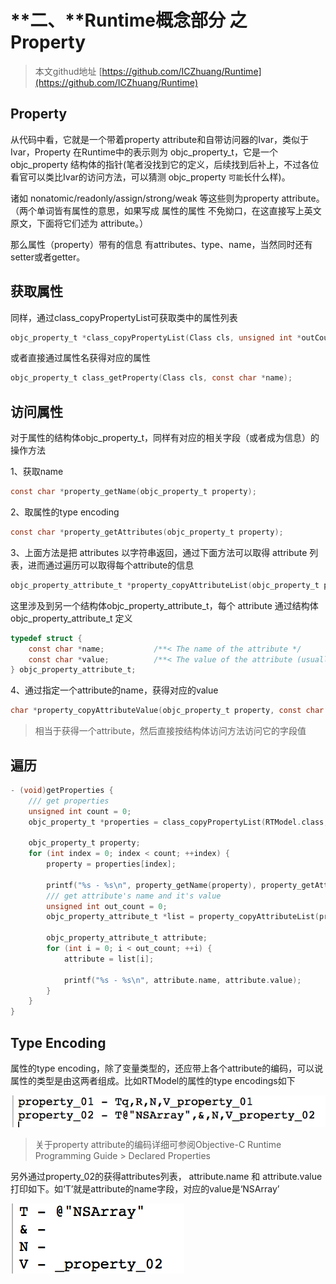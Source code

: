 # **二、**Runtime概念部分 之 Property

> 本文githud地址 [https://github.com/ICZhuang/Runtime](https://github.com/ICZhuang/Runtime)



## Property

从代码中看，它就是一个带着property attribute和自带访问器的Ivar，类似于Ivar，Property 在Runtime中的表示则为 objc_property_t，它是一个 objc_property 结构体的指针(笔者没找到它的定义，后续找到后补上，不过各位看官可以类比Ivar的访问方法，可以猜测 objc_property `可能`长什么样)。

诸如 nonatomic/readonly/assign/strong/weak 等这些则为property attribute。（两个单词皆有属性的意思，如果写成 属性的属性 不免拗口，在这直接写上英文原文，下面将它们述为 attribute。）

那么属性（property）带有的信息 有attributes、type、name，当然同时还有setter或者getter。



## 获取属性

同样，通过class_copyPropertyList可获取类中的属性列表

```objective-c
objc_property_t *class_copyPropertyList(Class cls, unsigned int *outCount);
```

或者直接通过属性名获得对应的属性

```objective-c
objc_property_t class_getProperty(Class cls, const char *name);
```



## 访问属性

对于属性的结构体objc_property_t，同样有对应的相关字段（或者成为信息）的操作方法

1、获取name

```objective-c
const char *property_getName(objc_property_t property);
```

2、取属性的type encoding

```objective-c
const char *property_getAttributes(objc_property_t property);
```

3、上面方法是把 attributes 以字符串返回，通过下面方法可以取得 attribute 列表，进而通过遍历可以取得每个attribute的信息

```objective-c
objc_property_attribute_t *property_copyAttributeList(objc_property_t property, unsigned int *outCount);
```

这里涉及到另一个结构体objc_property_attribute_t，每个 attribute 通过结构体 objc_property_attribute_t 定义

```objective-c
typedef struct {
    const char *name;           /**< The name of the attribute */
    const char *value;          /**< The value of the attribute (usually empty) */
} objc_property_attribute_t;
```

4、通过指定一个attribute的name，获得对应的value

```objective-c
char *property_copyAttributeValue(objc_property_t property, const char *attributeName);
```

> 相当于获得一个attribute，然后直接按结构体访问方法访问它的字段值



## 遍历

```objective-c
- (void)getProperties {
    /// get properties 
    unsigned int count = 0;
    objc_property_t *properties = class_copyPropertyList(RTModel.class, &count);
    
    objc_property_t property;
    for (int index = 0; index < count; ++index) {
        property = properties[index];
        
        printf("%s - %s\n", property_getName(property), property_getAttributes(property));
        /// get attribute's name and it's value
        unsigned int out_count = 0;
        objc_property_attribute_t *list = property_copyAttributeList(property,&out_count);
        
        objc_property_attribute_t attribute;
        for (int i = 0; i < out_count; ++i) {
            attribute = list[i];
            
            printf("%s - %s\n", attribute.name, attribute.value);
        }
    }
}
```



## Type Encoding

属性的type encoding，除了变量类型的，还应带上各个attribute的编码，可以说属性的类型是由这两者组成。比如RTModel的属性的type encodings如下 

![image-01](https://github.com/ICZhuang/Runtime/blob/master/image/02_01.png?raw=true)

> 关于property attribute的编码详细可参阅Objective-C Runtime Programming Guide > Declared Properties
>



另外通过property_02的获得attributes列表， attribute.name 和 attribute.value打印如下。如‘T’就是attribute的name字段，对应的value是‘NSArray’

![image-02](https://github.com/ICZhuang/Runtime/blob/master/image/02_02.png?raw=true)